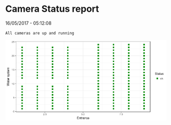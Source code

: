 Camera Status report
================
16/05/2017 - 05:12:08

    All cameras are up and running

![](camreport_files/figure-markdown_github/unnamed-chunk-2-1.png)
